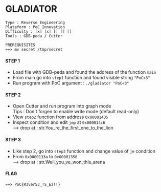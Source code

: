 # GLADIATOR
```
Type : Reverse Engineering
Plateform : PoC Innovation
Difficulty : [x] [x] [] [] []
Tools : GDB-peda / Cutter
```
```
PREREQUISITES
==> mv secret /tmp/secret
```
#### STEP 1
 - Load file with GDB-peda and found the address of the function `main`
 - From main go into `step1` function and found visible string `"PoC<3"`
 - Run program with PoC argument : `./gladiator "PoC<3"`

#### STEP 2
 - Open Cutter and run program into graph mode</br>
  Tips : Don't forgen to enable write mode (default read-only)
 - View `step2` function from address `0x00001405`
 - Inspect condition and edit `jmp` at `0x000014c6`</br>
--> drop at : str.You_re_the_first_one_to_the_lion

#### STEP 3
 - Like step 2, go into `step3` function and change value of `je` condition </br>
 - From `0x0000133a` to `0x00001358`</br>
--> drop at : str.Well_you_ve_won_this_arena

#### FLAG
`==> PoC{R3ver53_!S_Ez!!}`
